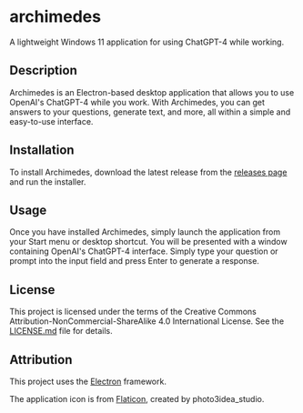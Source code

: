 # archimedes

A lightweight Windows 11 application for using ChatGPT-4 while working.

## Description

Archimedes is an Electron-based desktop application that allows you to use OpenAI's ChatGPT-4 while you work. With Archimedes, you can get answers to your questions, generate text, and more, all within a simple and easy-to-use interface.

## Installation

To install Archimedes, download the latest release from the [releases page](https://github.com/themrbeasley/archimedes/releases) and run the installer.

## Usage

Once you have installed Archimedes, simply launch the application from your Start menu or desktop shortcut. You will be presented with a window containing OpenAI's ChatGPT-4 interface. Simply type your question or prompt into the input field and press Enter to generate a response.

## License

This project is licensed under the terms of the Creative Commons Attribution-NonCommercial-ShareAlike 4.0 International License. See the [LICENSE.md](LICENSE.md) file for details.

## Attribution

This project uses the [Electron](https://www.electronjs.org/) framework.

The application icon is from [Flaticon](https://www.flaticon.com/free-icons/ai), created by photo3idea_studio.
